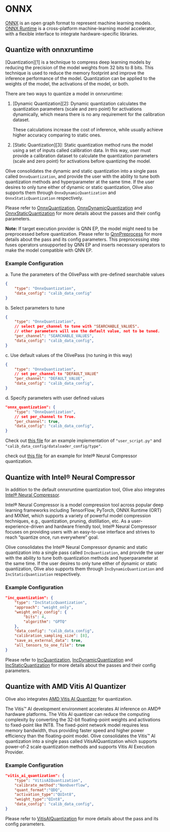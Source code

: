 # ONNX

[ONNX](https://onnx.ai/) is an open graph format to represent machine learning models. [ONNX Runtime](https://onnxruntime.ai/docs/) is a cross-platform machine-learning model accelerator, with a flexible interface to integrate hardware-specific libraries.

## Quantize with onnxruntime
[Quantization][1] is a technique to compress deep learning models by reducing the precision of the model weights from 32 bits to 8 bits. This
technique is used to reduce the memory footprint and improve the inference performance of the model. Quantization can be applied to the
weights of the model, the activations of the model, or both.

There are two ways to quantize a model in onnxruntime:
1. [Dynamic Quantization][2]:
    Dynamic quantization calculates the quantization parameters (scale and zero point) for activations dynamically, which means there is no
    any requirement for the calibration dataset.

    These calculations increase the cost of inference, while usually achieve higher accuracy comparing to static ones.


2. [Static Quantization][3]:
    Static quantization method runs the model using a set of inputs called calibration data. In this way, user must provide a calibration
    dataset to calculate the quantization parameters (scale and zero point) for activations before quantizing the model.

Olive consolidates the dynamic and static quantization into a single pass called `OnnxQuantization`, and provide the user with the ability to
tune both quantization methods and hyperparameter at the same time.
If the user desires to only tune either of dynamic or static quantization, Olive also supports them through `OnnxDynamicQuantization` and
`OnnxStaticQuantization` respectively.

Please refer to [OnnxQuantization](onnx_quantization), [OnnxDynamicQuantization](onnx_dynamic_quantization) and
[OnnxStaticQuantization](onnx_static_quantization) for more details about the passes and their config parameters.

**Note:** If target execution provider is QNN EP, the model might need to be preprocessed before quantization. Please refer to [QnnPreprocess](qnn_preprocess) for more details about the pass and its config parameters.
This preprocessing step fuses operators unsupported by QNN EP and inserts necessary operators to make the model compatible with QNN EP.

### Example Configuration
a. Tune the parameters of the OlivePass with pre-defined searchable values
```json
{
    "type": "OnnxQuantization",
    "data_config": "calib_data_config"
}
```

b. Select parameters to tune
```json
{
    "type": "OnnxQuantization",
    // select per_channel to tune with "SEARCHABLE_VALUES".
    // other parameters will use the default value, not to be tuned.
    "per_channel": "SEARCHABLE_VALUES",
    "data_config": "calib_data_config",
}
```

c. Use default values of the OlivePass (no tuning in this way)
```json
{
    "type": "OnnxQuantization",
    // set per_channel to "DEFAULT_VALUE"
    "per_channel": "DEFAULT_VALUE",
    "data_config": "calib_data_config",
}
```

d. Specify parameters with user defined values
```json
"onnx_quantization": {
    "type": "OnnxQuantization",
    // set per_channel to True.
    "per_channel": true,
    "data_config": "calib_data_config",
}
```

Check out [this file](https://github.com/microsoft/Olive/blob/main/examples/bert/user_script.py)
for an example implementation of `"user_script.py"` and `"calib_data_config/dataloader_config/type"`.

check out [this file](https://github.com/microsoft/Olive/tree/main/examples/bert#bert-optimization-with-intel-neural-compressor-ptq-on-cpu) for an example for Intel® Neural Compressor quantization.

## Quantize with Intel® Neural Compressor
In addition to the default onnxruntime quantization tool, Olive also integrates [Intel® Neural Compressor](https://github.com/intel/neural-compressor).

Intel® Neural Compressor is a model compression tool across popular deep learning frameworks including TensorFlow, PyTorch, ONNX Runtime (ORT) and MXNet, which supports a variety of powerful model compression techniques, e.g., quantization, pruning, distillation, etc. As a user-experience-driven and hardware friendly tool, Intel® Neural Compressor focuses on providing users with an easy-to-use interface and strives to reach “quantize once, run everywhere” goal.

Olive consolidates the Intel® Neural Compressor dynamic and static quantization into a single pass called `IncQuantization`, and provide the user with the ability to
tune both quantization methods and hyperparameter at the same time.
If the user desires to only tune either of dynamic or static quantization, Olive also supports them through `IncDynamicQuantization` and
`IncStaticQuantization` respectively.

### Example Configuration
```json
"inc_quantization": {
    "type": "IncStaticQuantization",
    "approach": "weight_only",
    "weight_only_config": {
        "bits": 4,
        "algorithm": "GPTQ"
    },
    "data_config": "calib_data_config",
    "calibration_sampling_size": [8],
    "save_as_external_data": true,
    "all_tensors_to_one_file": true
}
```

Please refer to [IncQuantization](inc_quantization), [IncDynamicQuantization](inc_dynamic_quantization) and
[IncStaticQuantization](inc_static_quantization) for more details about the passes and their config parameters.

## Quantize with AMD Vitis AI Quantizer
Olive also integrates [AMD Vitis AI Quantizer](https://github.com/microsoft/Olive/blob/main/olive/passes/onnx/vitis_ai/quantize.py) for quantization.

The Vitis™ AI development environment accelerates AI inference on AMD® hardware platforms. The Vitis AI quantizer can reduce the computing complexity by converting the 32-bit floating-point weights and activations to fixed-point like INT8. The fixed-point network model requires less memory bandwidth, thus providing faster speed and higher power efficiency than the floating-point model.
Olive consolidates the Vitis™ AI quantization into a single pass called VitisAIQuantization which supports power-of-2 scale quantization methods and supports Vitis AI Execution Provider.

### Example Configuration
```json
"vitis_ai_quantization": {
    "type": "VitisAIQuantization",
    "calibrate_method":"NonOverflow",
    "quant_format":"QDQ",
    "activation_type":"QUInt8",
    "weight_type":"QInt8",
    "data_config": "calib_data_config",
}
```
Please refer to [VitisAIQuantization](vitis_ai_quantization) for more details about the pass and its config parameters.
